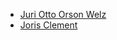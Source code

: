 * [Juri Otto Orson Welz](https://www.juriw.com)
* [Joris Clement](https://github.com/flyingdutchman23)
